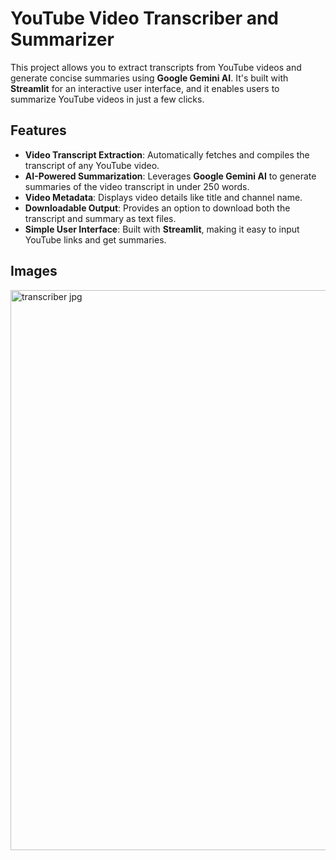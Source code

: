 # YouTube Video Transcriber and Summarizer

This project allows you to extract transcripts from YouTube videos and generate concise summaries using **Google Gemini AI**. It's built with **Streamlit** for an interactive user interface, and it enables users to summarize YouTube videos in just a few clicks.

## Features

- **Video Transcript Extraction**: Automatically fetches and compiles the transcript of any YouTube video.
- **AI-Powered Summarization**: Leverages **Google Gemini AI** to generate summaries of the video transcript in under 250 words.
- **Video Metadata**: Displays video details like title and channel name.
- **Downloadable Output**: Provides an option to download both the transcript and summary as text files.
- **Simple User Interface**: Built with **Streamlit**, making it easy to input YouTube links and get summaries.

## Images
<img width="896" alt="transcriber jpg" src="https://github.com/user-attachments/assets/f55a6b1c-e83d-409e-983e-c4d4723bb024" />
